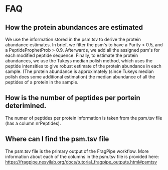 # FAQ

## How the protein abundances are estimated

We use the information stored in the psm.tsv to derive the protein abundance estimates. In brief, we filter the psm's to have a
Purity > 0.5, and a PeptideProphetProb > 0.9.
Afterwards, we add all the assigned psm's for each modified peptide sequence. Finally, to estimate the protein abundances, we use the Tukeys median polish method, which uses the peptide intensities to give robust estimate of the protein abundance in each sample. (The protein abundance is approximately (since Tukeys median polish does some additional estimation) the median abundance of all the peptides of a protein in the sample.

## How is the number of peptides per portein deterimined.

The numer of peptides per protein information is taken from the psm.tsv file (has a column nrPeptides).

## Where can I find the psm.tsv file

The psm.tsv file is the primary output of the FragPipe workflow. More information about each of the columns in the psm.tsv file is provided here:
https://fragpipe.nesvilab.org/docs/tutorial_fragpipe_outputs.html#psmtsv


